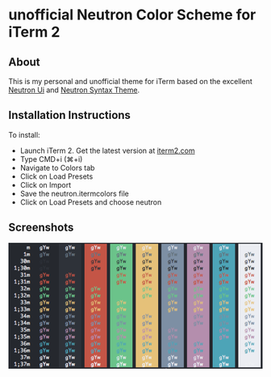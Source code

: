 # unofficial Neutron Color Scheme for iTerm 2

## About

This is my personal and unofficial theme for iTerm based on the excellent [Neutron Ui](https://atom.io/packages/neutron-ui) and [Neutron Syntax Theme](http://atom.io/packages/neutron-syntax).

## Installation Instructions

To install:

* Launch iTerm 2. Get the latest version at <a href="http://www.iterm2.com">iterm2.com</a>
* Type CMD+i (⌘+i)
* Navigate to Colors tab
* Click on Load Presets
* Click on Import
* Save the neutron.itermcolors file
* Click on Load Presets and choose neutron

## Screenshots
![Screenshot](screenshot/screen_shot.png)
